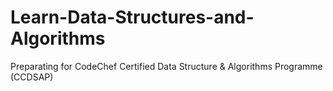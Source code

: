 # Learn-Data-Structures-and-Algorithms
Preparating for CodeChef Certified Data Structure &amp; Algorithms Programme (CCDSAP)
